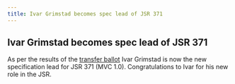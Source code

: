 ```yaml
---
title: Ivar Grimstad becomes spec lead of JSR 371
---
```


## Ivar Grimstad becomes spec lead of JSR 371

As per the results of the [transfer ballot](https://jcp.org/en/jsr/results?id=5907)
Ivar Grimstad is now the new specification lead for JSR 371 (MVC 1.0). Congratulations
to Ivar for his new role in the JSR. 
